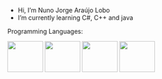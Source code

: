 
- Hi, I’m Nuno Jorge Araújo Lobo
- I’m currently learning C#, C++ and java

Programming Languages:
<div display="inline-block">
 <img src="https://cdn.jsdelivr.net/gh/devicons/devicon/icons/html5/html5-original-wordmark.svg" width="80px" height="70px" />
<img src="https://cdn.jsdelivr.net/gh/devicons/devicon/icons/css3/css3-original-wordmark.svg" width="80px" height="70px" />
 <img src="https://cdn.jsdelivr.net/gh/devicons/devicon/icons/javascript/javascript-plain.svg" width="80" height="70" />
<img src="https://cdn.jsdelivr.net/gh/devicons/devicon/icons/php/php-original.svg" width="80" height="70px" />
                                                                                                           </div>
<!---
NunoJAL/NunoJAL is a ✨ special ✨ repository because its `README.md` (this file) appears on your GitHub profile.
You can click the Preview link to take a look at your changes.
--->
